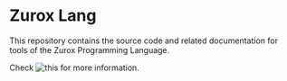 # Zurox Lang
This repository contains the source code and related documentation for tools of the Zurox Programming Language.

Check ![this](https://voidptrnull.github.io/zurox-lang/) for more information. 
